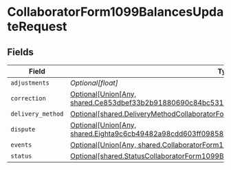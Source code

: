# CollaboratorForm1099BalancesUpdateRequest


## Fields

| Field                                                                                                                                                                            | Type                                                                                                                                                                             | Required                                                                                                                                                                         | Description                                                                                                                                                                      |
| -------------------------------------------------------------------------------------------------------------------------------------------------------------------------------- | -------------------------------------------------------------------------------------------------------------------------------------------------------------------------------- | -------------------------------------------------------------------------------------------------------------------------------------------------------------------------------- | -------------------------------------------------------------------------------------------------------------------------------------------------------------------------------- |
| `adjustments`                                                                                                                                                                    | *Optional[float]*                                                                                                                                                                | :heavy_minus_sign:                                                                                                                                                               | N/A                                                                                                                                                                              |
| `correction`                                                                                                                                                                     | [Optional[Union[Any, shared.Ce853dbef33b2b91880690c84bc5314340c1301fd7b3503dd6ce79c844e2a481]]](undefined/models/shared/collaboratorform1099balancesupdaterequestcorrection.md)  | :heavy_minus_sign:                                                                                                                                                               | N/A                                                                                                                                                                              |
| `delivery_method`                                                                                                                                                                | [Optional[shared.DeliveryMethodCollaboratorForm1099BalancesUpdateRequest]](undefined/models/shared/deliverymethodcollaboratorform1099balancesupdaterequest.md)                   | :heavy_minus_sign:                                                                                                                                                               | N/A                                                                                                                                                                              |
| `dispute`                                                                                                                                                                        | [Optional[Union[Any, shared.Eighta9c6cb49482a98cdd603ff09858cdc3e5ef6ad9807c876c4161d925a96694a5]]](undefined/models/shared/collaboratorform1099balancesupdaterequestdispute.md) | :heavy_minus_sign:                                                                                                                                                               | N/A                                                                                                                                                                              |
| `events`                                                                                                                                                                         | [Optional[Union[Any, shared.CollaboratorForm1099BalancesUpdateRequestEvents2]]](undefined/models/shared/collaboratorform1099balancesupdaterequestevents.md)                      | :heavy_minus_sign:                                                                                                                                                               | N/A                                                                                                                                                                              |
| `status`                                                                                                                                                                         | [Optional[shared.StatusCollaboratorForm1099BalancesUpdateRequest]](undefined/models/shared/statuscollaboratorform1099balancesupdaterequest.md)                                   | :heavy_minus_sign:                                                                                                                                                               | N/A                                                                                                                                                                              |